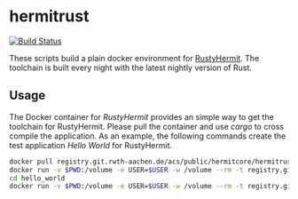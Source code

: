 # hermitrust
[![Build Status](https://git.rwth-aachen.de/acs/public/hermitcore/hermitrust/badges/master/pipeline.svg)](https://git.rwth-aachen.de/acs/public/hermitcore/hermitrust/pipelines)

These scripts build a plain docker environment for  [RustyHermit](https://github.com/hermitcore/libhermit-rs).
The toolchain is built every night with the latest nightly version of Rust.

## Usage

The Docker container for *RustyHermit* provides an simple way to get the toolchain for RustyHermit.
Please pull the container and use *cargo* to cross compile the application.
As an example, the following commands create the test application *Hello World* for RustyHermit.

```sh
docker pull registry.git.rwth-aachen.de/acs/public/hermitcore/hermitrust:latest
docker run -v $PWD:/volume -e USER=$USER -w /volume --rm -t registry.git.rwth-aachen.de/acs/public/hermitcore/hermitrust cargo new hello_world --bin
cd hello_world
docker run -v $PWD:/volume -e USER=$USER -w /volume --rm -t registry.git.rwth-aachen.de/acs/public/hermitcore/hermitrust cargo build --target x86_64-unknown-hermit
```
